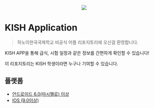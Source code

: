 <p align="center"><img src="https://user-images.githubusercontent.com/29895665/115970579-7487b080-a56d-11eb-9821-c1fc9ac4de93.png" /></p>

# KISH Application
> 하노이한국국제학교 비공식 어플 리포지토리에 오신걸 환영합니다.

KISH APP을 통해 급식, 시험 일정과 같은 정보를 간편하게 확인할 수 있습니다!

이 리포지토리는 KISH 학생이라면 누구나 기여할 수 있습니다.  

## 플랫폼
- [안드로이드 6.0(마시멜로) 이상](https://play.google.com/store/apps/details?id=com.Hancho.KISH.kish2019&hl=ko&gl=US)
- [IOS (9.0이상)](https://apps.apple.com/kr/app/kish-%ED%95%98%EB%85%B8%EC%9D%B4%ED%95%9C%EA%B5%AD%EA%B5%AD%EC%A0%9C%ED%95%99%EA%B5%90/id1548809823)

